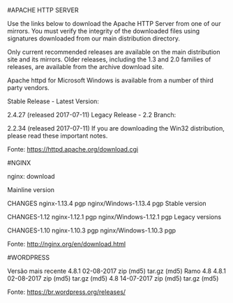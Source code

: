 #APACHE HTTP SERVER

Use the links below to download the Apache HTTP Server from one of our mirrors. You must verify the integrity of the downloaded files using signatures downloaded from our main distribution directory.

Only current recommended releases are available on the main distribution site and its mirrors. Older releases, including the 1.3 and 2.0 families of releases, are available from the archive download site.

Apache httpd for Microsoft Windows is available from a number of third party vendors.

Stable Release - Latest Version:

2.4.27 (released 2017-07-11)
Legacy Release - 2.2 Branch:

2.2.34 (released 2017-07-11)
If you are downloading the Win32 distribution, please read these important notes.

Fonte: https://httpd.apache.org/download.cgi

#NGINX

nginx: download

Mainline version

CHANGES	nginx-1.13.4  pgp	nginx/Windows-1.13.4  pgp
Stable version

CHANGES-1.12	nginx-1.12.1  pgp	nginx/Windows-1.12.1  pgp
Legacy versions

CHANGES-1.10	nginx-1.10.3  pgp	nginx/Windows-1.10.3  pgp

Fonte: http://nginx.org/en/download.html

#WORDPRESS

Versão mais recente
4.8.1	02-08-2017	zip (md5)	tar.gz (md5)
Ramo 4.8
4.8.1	02-08-2017	zip (md5)	tar.gz (md5)
4.8	14-07-2017	zip (md5)	tar.gz (md5)

Fonte: https://br.wordpress.org/releases/

